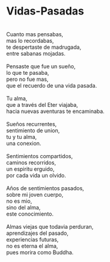 # Vidas-Pasadas
</br>
Cuanto mas pensabas,</br>
mas lo recordabas,</br>
te despertaste de madrugada,</br>
entre sabanas mojadas.</br>
</br>
Pensaste que fue un sueño,</br>
lo que te pasaba, </br>
pero no fue mas,</br>
que el recuerdo de una vida pasada.</br>
</br>
Tu alma,</br>
que a través del Eter viajaba,</br>
hacia nuevas aventuras te encaminaba.</br>
</br>
Sueños recurrentes,</br>
sentimiento de union,</br>
tu y tu alma,</br>
una conexion.</br>
</br>
Sentimientos compartidos,</br>
caminos recorridos,</br>
un espiritu erguido,</br>
por cada vida un olvido.</br>
</br>
Años de sentimientos pasados,</br>
sobre mi joven cuerpo,</br>
no es mio,</br>
sino del alma,</br>
este conocimiento.</br>
</br>
Almas viejas que todavia perduran,</br>
aprendizajes del pasado,</br>
experiencias futuras,</br>
no es eterna el alma,</br>
pues morira como Buddha.</br>
